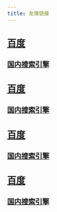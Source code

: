 ```yaml
---
title: 友情链接
---
```


<a href="https://baidu.com">
<div class="friend">
<h2>百度</h2>
<h3>国内搜索引擎</h3>
</div>
</a>

<a href="https://baidu.com">
<div class="friend">
<h2>百度</h2>
<h3>国内搜索引擎</h3>
</div>
</a>

<a href="https://baidu.com">
<div class="friend">
<h2>百度</h2>
<h3>国内搜索引擎</h3>
</div>
</a>

<a href="https://baidu.com">
<div class="friend">
<h2>百度</h2>
<h3>国内搜索引擎</h3>
</div>
</a>